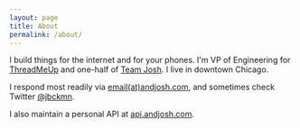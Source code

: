 ```yaml
---
layout: page
title: About
permalink: /about/
---
```


I build things for the internet and for your phones. I'm VP of Engineering for [ThreadMeUp](http://threadmeup.com) and one-half of [Team Josh](http://teamjosh.co). I live in downtown Chicago.

I respond most readily via [email(at)andjosh.com](mailto:email@andjosh.com), and sometimes check Twitter [@jbckmn](http://twitter.com/jbckmn).

I also maintain a personal API at [api.andjosh.com](http://api.andjosh.com).
